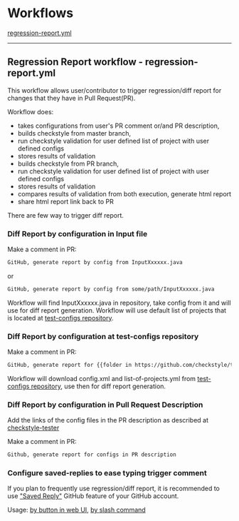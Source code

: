 # Workflows

[regression-report.yml](#regression-report-workflow---regression-reportyml)

--------

## Regression Report workflow - regression-report.yml

This workflow allows user/contributor to trigger regression/diff report
for changes that they have in Pull Request(PR).

Workflow does:

- takes configurations from user's PR comment or/and PR description,
- builds checkstyle from master branch,
- run checkstyle validation for user defined list of project with user defined configs
- stores results of validation
- builds checkstyle from PR branch,
- run checkstyle validation for user defined list of project with user defined configs
- stores results of validation
- compares results of validation from both execution, generate html report
- share html report link back to PR

There are few way to trigger diff report.

### Diff Report by configuration in Input file

Make a comment in PR:

```txt
GitHub, generate report by config from InputXxxxxx.java
```

or

```txt
GitHub, generate report by config from some/path/InputXxxxxx.java
```

Workflow will find InputXxxxxx.java in repository, take config from it and will use for diff report
generation. Workflow will use default list of projects that is located at
[test-configs repository](https://raw.githubusercontent.com/checkstyle/test-configs/main/extractor/src/main/resources/list-of-projects.yml).

### Diff Report by configuration at test-configs repository

Make a comment in PR:

```txt
GitHub, generate report for {{folder in https://github.com/checkstyle/test-configs}}
```

Workflow will download config.xml and list-of-projects.yml from
[test-configs repository](https://raw.githubusercontent.com/checkstyle/test-configs),
use then for diff report generation.

### Diff Report by configuration in Pull Request Description

Add the links of the config files in the PR description as described at
[checkstyle-tester](https://github.com/checkstyle/contribution/blob/master/checkstyle-tester/README.md#executing-generation-using-github-action)

Make a comment in PR:

```txt
Github, generate report for configs in PR description
```

### Configure saved-replies to ease typing trigger comment

If you plan to frequently use regression/diff report, it is recommended to use
["Saved Reply"](https://docs.github.com/en/get-started/writing-on-github/working-with-saved-replies/creating-a-saved-reply)
GitHub feature of your GitHub account.

Usage:
[by button in web UI](https://docs.github.com/en/get-started/writing-on-github/working-with-saved-replies/using-saved-replies),
[by slash command](https://docs.github.com/en/issues/tracking-your-work-with-issues/using-issues/about-slash-commands)

